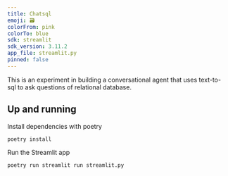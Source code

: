 ```yaml
---
title: Chatsql
emoji: 🗃️
colorFrom: pink
colorTo: blue
sdk: streamlit
sdk_version: 3.11.2
app_file: streamlit.py
pinned: false
---
```


This is an experiment in building a conversational agent that uses text-to-sql to ask questions of relational database.

## Up and running

Install dependencies with poetry

```bash
poetry install
```

Run the Streamlit app

```bash
poetry run streamlit run streamlit.py
```

